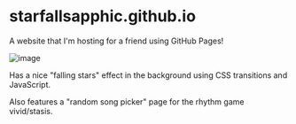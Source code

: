# starfallsapphic.github.io

A website that I'm hosting for a friend using GitHub Pages!

![image](https://github.com/user-attachments/assets/5fbdbe09-2f95-48e6-aa9e-49e1ebe39a60)

Has a nice "falling stars" effect in the background using CSS transitions and JavaScript.

Also features a "random song picker" page for the rhythm game vivid/stasis.
